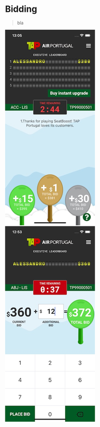 # Bidding

> bla


![Playing Auction](images/bidding.jpg "Playing Auction")
![Final Round](images/bidding-2.jpg "Final Round")

